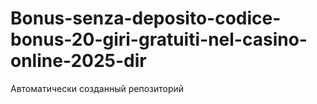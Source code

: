 # Bonus-senza-deposito-codice-bonus-20-giri-gratuiti-nel-casino-online-2025-dir
Автоматически созданный репозиторий
